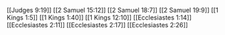 [[Judges 9:19]]
[[2 Samuel 15:12]]
[[2 Samuel 18:7]]
[[2 Samuel 19:9]]
[[1 Kings 1:5]]
[[1 Kings 1:40]]
[[1 Kings 12:10]]
[[Ecclesiastes 1:14]]
[[Ecclesiastes 2:11]]
[[Ecclesiastes 2:17]]
[[Ecclesiastes 2:26]]
